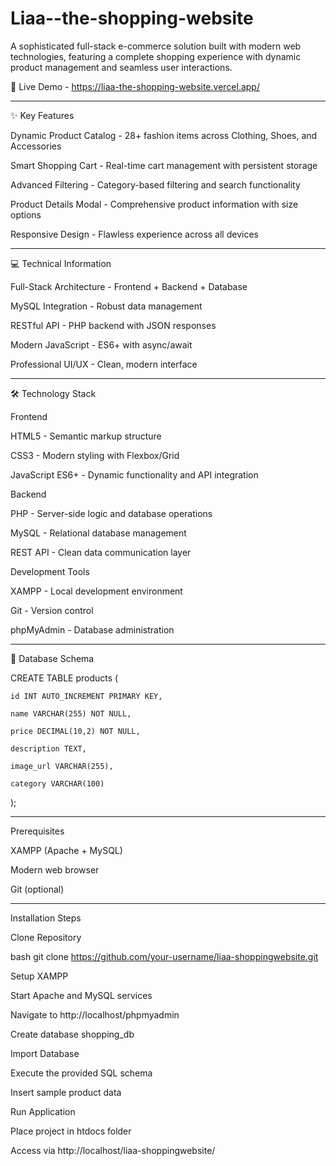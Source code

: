 # Liaa--the-shopping-website
A sophisticated full-stack e-commerce solution built with modern web technologies, featuring a complete shopping experience with dynamic product management and seamless user interactions.

🚀 Live Demo - https://liaa-the-shopping-website.vercel.app/
 _____________________________________________________________________________________________________________________________________________________________________________________________________________________________
 ✨ Key Features
 

Dynamic Product Catalog - 28+ fashion items across Clothing, Shoes, and Accessories

Smart Shopping Cart - Real-time cart management with persistent storage

Advanced Filtering - Category-based filtering and search functionality

Product Details Modal - Comprehensive product information with size options

Responsive Design - Flawless experience across all devices
______________________________________________________________________________________________________________________________________________________________________________________________________________________________
💻 Technical Information


Full-Stack Architecture - Frontend + Backend + Database

MySQL Integration - Robust data management

RESTful API - PHP backend with JSON responses

Modern JavaScript - ES6+ with async/await

Professional UI/UX - Clean, modern interface
______________________________________________________________________________________________________________________________________________________________________________________________________________________________
🛠️ Technology Stack


Frontend

HTML5 - Semantic markup structure

CSS3 - Modern styling with Flexbox/Grid

JavaScript ES6+ - Dynamic functionality and API integration



Backend

PHP - Server-side logic and database operations

MySQL - Relational database management

REST API - Clean data communication layer



Development Tools

XAMPP - Local development environment

Git - Version control

phpMyAdmin - Database administration
______________________________________________________________________________________________________________________________________________________________________________________________________________________________

📁 Database Schema


CREATE TABLE products (

    id INT AUTO_INCREMENT PRIMARY KEY,
    
    name VARCHAR(255) NOT NULL,
    
    price DECIMAL(10,2) NOT NULL,
    
    description TEXT,
    
    image_url VARCHAR(255),
    
    category VARCHAR(100)
    
);
______________________________________________________________________________________________________________________________________________________________________________________________________________________________
Prerequisites

XAMPP (Apache + MySQL)

Modern web browser

Git (optional)
_____________________________________________________________________________________________________________________________________________________________________________________________________________________________
Installation Steps


Clone Repository

bash
git clone https://github.com/your-username/liaa-shoppingwebsite.git



Setup XAMPP

Start Apache and MySQL services

Navigate to http://localhost/phpmyadmin

Create database shopping_db

Import Database

Execute the provided SQL schema

Insert sample product data

Run Application

Place project in htdocs folder

Access via http://localhost/liaa-shoppingwebsite/
